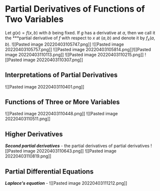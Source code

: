 # Partial Derivatives of Functions of Two Variables
Let $g(x) = f(x, b)$ with $b$ being fixed. If $g$ has a derivative at $a$, then we call it the ***partial derivative of $f$ with respect to $x$ at $(a, b)$ and denote it by $f_x(a, b)$.
![[Pasted image 20220403105747.png]]
![[Pasted image 20220403105757.png]]
![[Pasted image 20220403105814.png]]![[Pasted image 20220403110113.png]]
![[Pasted image 20220403110215.png]]
![[Pasted image 20220403110307.png]]

## Interpretations of Partial Derivatives
![[Pasted image 20220403110401.png]]

## Functions of Three or More Variables
![[Pasted image 20220403110448.png]]
![[Pasted image 20220403110511.png]]

## Higher Derivatives
***Second partial derivatives*** - the partial derivatives of partial derivatives
![[Pasted image 20220403110643.png]]
![[Pasted image 20220403110819.png]]

## Partial Differential Equations
***Laplace's equation*** -
![[Pasted image 20220403111212.png]]
